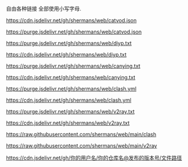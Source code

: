 自由各种链接
全部使用小写字母.
 
 
https://cdn.jsdelivr.net/gh/shermans/web/catvod.json

https://purge.jsdelivr.net/gh/shermans/web/catvod.json


https://purge.jsdelivr.net/gh/shermans/web/diyp.txt

https://cdn.jsdelivr.net/gh/shermans/web/diyp.txt


https://purge.jsdelivr.net/gh/shermans/web/canying.txt

https://cdn.jsdelivr.net/gh/shermans/web/canying.txt



https://purge.jsdelivr.net/gh/shermans/web/clash.yml

https://cdn.jsdelivr.net/gh/shermans/web/clash.yml


https://purge.jsdelivr.net/gh/shermans/web/v2ray.txt

https://cdn.jsdelivr.net/gh/shermans/web/v2ray.txt



https://raw.githubusercontent.com/shermans/web/main/clash

https://raw.githubusercontent.com/shermans/web/main/v2ray





https://cdn.jsdelivr.net/gh/你的用户名/你的仓库名@发布的版本号/文件路径
 
